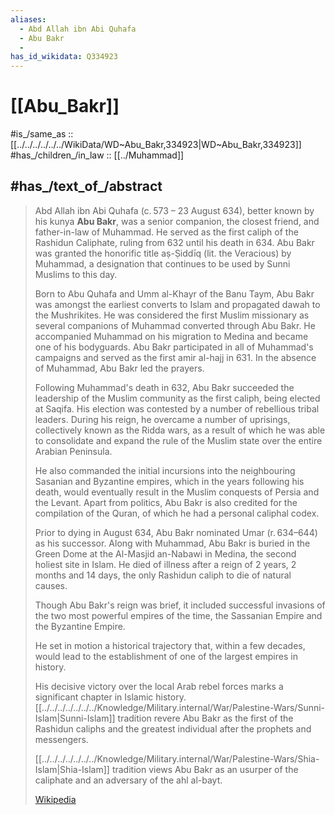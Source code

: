 ```yaml
---
aliases:
  - Abd Allah ibn Abi Quhafa
  - Abu Bakr
  - 
has_id_wikidata: Q334923
---
```


# [[Abu_Bakr]] 

#is_/same_as :: [[../../../../../../WikiData/WD~Abu_Bakr,334923|WD~Abu_Bakr,334923]] 
#has_/children_/in_law :: [[../Muhammad]]  

## #has_/text_of_/abstract 

> Abd Allah ibn Abi Quhafa (c. 573 – 23 August 634), better known by his kunya **Abu Bakr**, 
> was a senior companion, the closest friend, and father-in-law of Muhammad. 
> He served as the first caliph of the Rashidun Caliphate, ruling from 632 until his death in 634. 
> Abu Bakr was granted the honorific title aṣ-Ṣiddīq (lit. the Veracious) by Muhammad, 
> a designation that continues to be used by Sunni Muslims to this day.
>
> Born to Abu Quhafa and Umm al-Khayr of the Banu Taym, 
> Abu Bakr was amongst the earliest converts to Islam and propagated dawah to the Mushrikites. 
> He was considered the first Muslim missionary 
> as several companions of Muhammad converted through Abu Bakr. 
> He accompanied Muhammad on his migration to Medina and became one of his bodyguards. 
> Abu Bakr participated in all of Muhammad's campaigns and served as the first amir al-hajj in 631. 
> In the absence of Muhammad, Abu Bakr led the prayers.
>
> Following Muhammad's death in 632, 
> Abu Bakr succeeded the leadership of the Muslim community as the first caliph, being elected at Saqifa. 
> His election was contested by a number of rebellious tribal leaders. 
> During his reign, he overcame a number of uprisings, collectively known as the Ridda wars, 
> as a result of which he was able to consolidate 
> and expand the rule of the Muslim state over the entire Arabian Peninsula. 
> 
> He also commanded the initial incursions into the neighbouring Sasanian and Byzantine empires, 
> which in the years following his death, would eventually result in the Muslim conquests of Persia and the Levant. 
> Apart from politics, Abu Bakr is also credited for the compilation of the Quran, 
> of which he had a personal caliphal codex. 
> 
> Prior to dying in August 634, Abu Bakr nominated Umar (r. 634–644) as his successor. 
> Along with Muhammad, Abu Bakr is buried in the Green Dome at the Al-Masjid an-Nabawi in Medina, 
> the second holiest site in Islam. 
> He died of illness after a reign of 2 years, 2 months and 14 days, the only Rashidun caliph to die of natural causes.
>
> Though Abu Bakr's reign was brief, it included successful invasions of the two most powerful empires of the time, 
> the Sassanian Empire and the Byzantine Empire. 
> 
> He set in motion a historical trajectory that, within a few decades, 
> would lead to the establishment of one of the largest empires in history. 
> 
> His decisive victory over the local Arab rebel forces marks a significant chapter in Islamic history. 
> [[../../../../../../../Knowledge/Military.internal/War/Palestine-Wars/Sunni-Islam|Sunni-Islam]] tradition revere Abu Bakr as the first of the Rashidun caliphs 
> and the greatest individual after the prophets and messengers. 
> 
> [[../../../../../../../Knowledge/Military.internal/War/Palestine-Wars/Shia-Islam|Shia-Islam]] tradition views Abu Bakr as an usurper of the caliphate and an adversary of the ahl al-bayt.
>
> [Wikipedia](https://en.wikipedia.org/wiki/Abu%20Bakr) 

